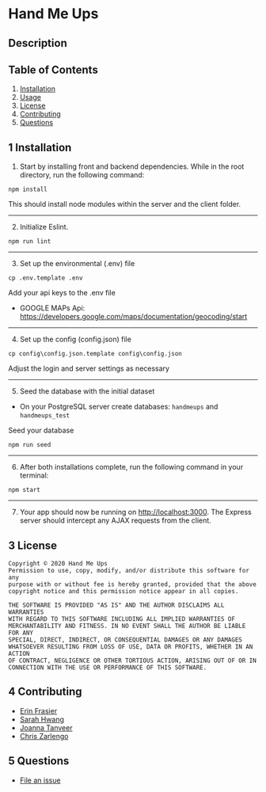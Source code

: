 # Hand Me Ups

## Description

## Table of Contents

1. [Installation](#1-installation)
2. [Usage](#2-usage)
3. [License](#3-license)
4. [Contributing](#4-contributing)
5. [Questions](#5-questions)

## 1 Installation

1. Start by installing front and backend dependencies. While in the root directory, run the following command:

```
npm install
```

This should install node modules within the server and the client folder.
***

2. Initialize Eslint.

```
npm run lint
```
***

3. Set up the environmental (.env) file

```
cp .env.template .env
```
Add your api keys to the .env file

* GOOGLE MAPs Api: <https://developers.google.com/maps/documentation/geocoding/start>

***
4. Set up the config (config.json) file

```
cp config\config.json.template config\config.json
```

Adjust the login and server settings as necessary

***
5. Seed the database with the initial dataset

* On your PostgreSQL server create databases: `handmeups` and `handmeups_test`

Seed your database
```
npm run seed
```
***

6. After both installations complete, run the following command in your terminal:

```
npm start
```
***
7. Your app should now be running on <http://localhost:3000>. The Express server should intercept any AJAX requests from the client.


## 3 License
    Copyright © 2020 Hand Me Ups
    Permission to use, copy, modify, and/or distribute this software for any
    purpose with or without fee is hereby granted, provided that the above
    copyright notice and this permission notice appear in all copies.

    THE SOFTWARE IS PROVIDED "AS IS" AND THE AUTHOR DISCLAIMS ALL WARRANTIES
    WITH REGARD TO THIS SOFTWARE INCLUDING ALL IMPLIED WARRANTIES OF
    MERCHANTABILITY AND FITNESS. IN NO EVENT SHALL THE AUTHOR BE LIABLE FOR ANY
    SPECIAL, DIRECT, INDIRECT, OR CONSEQUENTIAL DAMAGES OR ANY DAMAGES
    WHATSOEVER RESULTING FROM LOSS OF USE, DATA OR PROFITS, WHETHER IN AN ACTION
    OF CONTRACT, NEGLIGENCE OR OTHER TORTIOUS ACTION, ARISING OUT OF OR IN
    CONNECTION WITH THE USE OR PERFORMANCE OF THIS SOFTWARE.

## 4 Contributing
* [Erin Frasier](https://github.com/erinmarie84)
* [Sarah Hwang](https://github.com/sbhwang23)
* [Joanna Tanveer](https://github.com/JoannaTanveer)
* [Chris Zarlengo](https://github.com/Zarlengo)

## 5 Questions
* [File an issue](https://github.com/Zarlengo/hand-me-ups/issues)
